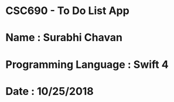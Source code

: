# CSC690 - To Do List App
# Name : Surabhi Chavan
# Programming Language : Swift 4
# Date : 10/25/2018
